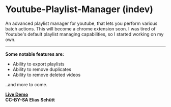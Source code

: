 Youtube-Playlist-Manager (indev)
========================

An advanced playlist manager for youtube, that lets you perform various batch actions. This will become a chrome extension soon. I was tired of Youtube's default playlist managing capabilities, so I started working on my own.

---

**Some notable features are:**

* Ability to export playlists
* Ability to remove duplicates
* Ability to remove deleted videos

..and more to come.  

[**Live Demo**](http://htmlpreview.github.com/?https://github.com/elias94xx/Youtube-Playlist-Manager/blob/master/index.html)  
**CC-BY-SA Elias Schütt**